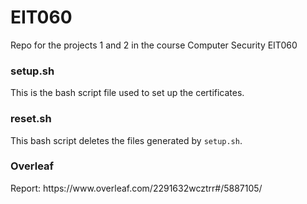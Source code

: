 # EIT060
Repo for the projects 1 and 2 in the course Computer Security EIT060

<h3>setup.sh</h3>
This is the bash script file used to set up the certificates.

<h3>reset.sh</h3>
This bash script deletes the files generated by <code>setup.sh</code>.

<h3>Overleaf</h3>
Report: https://www.overleaf.com/2291632wcztrr#/5887105/
